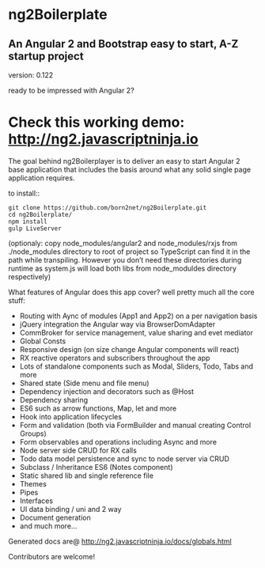 ng2Boilerplate
=====================

An Angular 2 and Bootstrap easy to start, A-Z startup project
----------------

version: 0.122

ready to be impressed with Angular 2?


Check this working demo: http://ng2.javascriptninja.io
====


The goal behind ng2Boilerplayer is to deliver an easy to start Angular 2 base application that includes the basis around what any solid single page application requires.

to install::
```
git clone https://github.com/born2net/ng2Boilerplate.git
cd ng2Boilerplate/
npm install
gulp LiveServer
```


(optionaly: copy node_modules/angular2 and node_modules/rxjs from ./node_modules directory to root of project so TypeScript can find it in the path while transpiling.
 However you don’t need these directories during runtime as system.js will load both libs from node_moduldes directory respectively)

What features of Angular does this app cover? well pretty much all the core stuff:

- Routing with Aync of modules (App1 and App2) on a per navigation basis
- jQuery integration the Angular way via BrowserDomAdapter
- CommBroker for service management, value sharing and evet mediator 
- Global Consts
- Responsive design (on size change Angular components will react) 
- RX reactive operators and subscribers throughout the app
- Lots of standalone components such as Modal, Sliders, Todo, Tabs and more
- Shared state (Side menu and file menu)
- Dependency injection and decorators such as @Host
- Dependency sharing
- ES6 such as arrow functions, Map, let and more
- Hook into application lifecycles
- Form and validation (both via FormBuilder and manual creating Control Groups)
- Form observables and operations including Async and more
- Node server side CRUD for RX calls
- Todo data model persistence and sync to node server via CRUD
- Subclass / Inheritance ES6 (Notes component) 
- Static shared lib and single reference file
- Themes
- Pipes
- Interfaces
- UI data binding / uni and 2 way
- Document generation
- and much more...

Generated docs are@ http://ng2.javascriptninja.io/docs/globals.html


Contributors are welcome!





